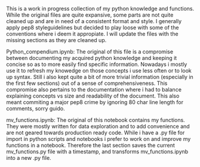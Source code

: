 This is a work in progress collection of my python knowledge and functions. 
While the original files are quite expansive, some parts are not quite cleaned up and are in need of a consistent format and style.
I generally apply pep8 styleguidelines but decided to play loose with some of the conventions where i deem it appropiate.
I will update the files with the missing sections as they are cleaned up.

Python_compendium.ipynb:
The original of this file is a compromise between documenting my acquired python knowledge and keeping it concise so as to more easily find specific information.
Nowadays i mostly use it to refresh my knowedge on those concepts i use less often or to look up syntax.
Still i also kept quite a bit of more trivial information (especially in the first few sections) out of a sense of comprehensiveness.
This compromise also pertains to the documentation where i had to balance explaining concepts vs size and readability of the document.
This also meant commiting a major pep8 crime by ignoring 80 char line length for comments, sorry guido.

mv_functions.ipynb:
The original of this notebook contains my functions.
They were mostly written for data exploration and to add convenience and are not geared towards production ready code.
While i have a .py file for import in python scripts and notebooks i prefer to work on and improve my functions in a notebook.
Therefore the last section saves the current mv_functions.py file with a timestamp, and transforms mv_functions.ipynb into a new .py file.
